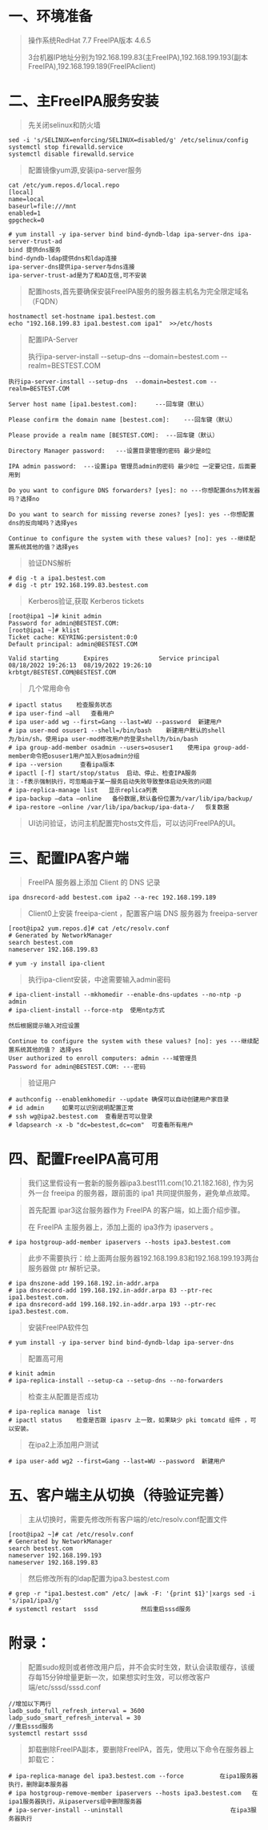 # 一、环境准备

> 操作系统RedHat 7.7  FreeIPA版本 4.6.5
>
> 3台机器IP地址分别为192.168.199.83(主FreeIPA),192.168.199.193(副本FreeIPA),192.168.199.189(FreeIPAclient)

# 二、主FreeIPA服务安装

> 先关闭selinux和防火墙

```
sed -i 's/SELINUX=enforcing/SELINUX=disabled/g' /etc/selinux/config
systemctl stop firewalld.service
systemctl disable firewalld.service
```

> 配置镜像yum源,安装ipa-server服务

```
cat /etc/yum.repos.d/local.repo
[local]
name=local
baseurl=file:///mnt
enabled=1
gpgcheck=0

# yum install -y ipa-server bind bind-dyndb-ldap ipa-server-dns ipa-server-trust-ad
bind 提供dns服务
bind-dyndb-ldap提供dns和ldap连接
ipa-server-dns提供ipa-server与dns连接
ipa-server-trust-ad是为了和AD互信,可不安装
```

> 配置hosts,首先要确保安装FreeIPA服务的服务器主机名为完全限定域名（FQDN）

```
hostnamectl set-hostname ipa1.bestest.com
echo "192.168.199.83 ipa1.bestest.com ipa1"  >>/etc/hosts
```

> 配置IPA-Server
>
> 执行ipa-server-install --setup-dns  --domain=bestest.com --realm=BESTEST.COM

```
执行ipa-server-install --setup-dns  --domain=bestest.com --realm=BESTEST.COM

Server host name [ipa1.bestest.com]:     ---回车键（默认）

Please confirm the domain name [bestest.com]:    ---回车键（默认）

Please provide a realm name [BESTEST.COM]:  ---回车键（默认）

Directory Manager password:   ---设置目录管理的密码 最少是8位

IPA admin password:  ---设置ipa 管理员admin的密码 最少8位 一定要记住，后面要用到

Do you want to configure DNS forwarders? [yes]: no ---你想配置dns为转发器吗？选择no

Do you want to search for missing reverse zones? [yes]: yes --你想配置dns的反向域吗？选择yes

Continue to configure the system with these values? [no]: yes --继续配置系统其他的值？选择yes
```

> 验证DNS解析

```
# dig -t a ipa1.bestest.com
# dig -t ptr 192.168.199.83.bestest.com
```

> Kerberos验证,获取 Kerberos tickets

```
[root@ipa1 ~]# kinit admin
Password for admin@BESTEST.COM:
[root@ipa1 ~]# klist
Ticket cache: KEYRING:persistent:0:0
Default principal: admin@BESTEST.COM

Valid starting       Expires              Service principal
08/18/2022 19:26:13  08/19/2022 19:26:10  krbtgt/BESTEST.COM@BESTEST.COM
```

> 几个常用命令

```
# ipactl status    检查服务状态
# ipa user-find –all   查看用户
# ipa user-add wg --first=Gang --last=WU --password  新建用户
# ipa user-mod osuser1 --shell=/bin/bash    新建用户默认的shell为/bin/sh，使用ipa user-mod修改用户的登录shell为/bin/bash
# ipa group-add-member osadmin --users=osuser1    使用ipa group-add-member命令把osuser1用户加入到osadmin分组
# ipa --version     查看ipa版本
# ipactl [-f] start/stop/status  启动、停止、检查IPA服务
注：-f表示强制执行，可忽略由于某一服务启动失败导致整体启动失败的问题
# ipa-replica-manage list   显示replica列表
# ipa-backup –data –online   备份数据,默认备份位置为/var/lib/ipa/backup/ 
# ipa-restore –online /var/lib/ipa/backup/ipa-data-/   恢复数据
```

> UI访问验证，访问主机配置完hosts文件后，可以访问FreeIPA的UI。

# 三、配置IPA客户端

> FreeIPA 服务器上添加 Client 的 DNS 记录

```
ipa dnsrecord-add bestest.com ipa2 --a-rec 192.168.199.189
```

> Client0上安装 freeipa-cient ，配置客户端 DNS 服务器为 freeipa-server

```
[root@ipa2 yum.repos.d]# cat /etc/resolv.conf
# Generated by NetworkManager
search bestest.com
nameserver 192.168.199.83

# yum -y install ipa-client
```

> 执行ipa-client安装，中途需要输入admin密码

```
# ipa-client-install --mkhomedir --enable-dns-updates --no-ntp -p admin
# ipa-client-install --force-ntp  使用ntp方式

然后根据提示输入对应设置

Continue to configure the system with these values? [no]: yes ---继续配置系统其他的值？ 选择yes
User authorized to enroll computers: admin ---域管理员
Password for admin@BESTEST.COM: ---密码
```

> 验证用户

```
# authconfig --enablemkhomedir --update 确保可以自动创建用户家目录
# id admin     如果可以识别说明配置正常
# ssh wg@ipa2.bestest.com  查看是否可以登录
# ldapsearch -x -b "dc=bestest,dc=com"  可查看所有用户
```

# 四、配置FreeIPA高可用

> 我们这里假设有一套新的服务器ipa3.best111.com(10.21.182.168), 作为另外一台 freeipa 的服务器，跟前面的 ipa1 共同提供服务，避免单点故障。

> 首先配置 ipar3这台服务器作为 FreeIPA 的客户端，如上面介绍步骤。
>
> 在 FreeIPA 主服务器上，添加上面的 ipa3作为 ipaservers 。

```
# ipa hostgroup-add-member ipaservers --hosts ipa3.bestest.com
```

> 此步不需要执行：给上面两台服务器192.168.199.83和192.168.199.193两台服务器做 ptr 解析记录。

```
# ipa dnszone-add 199.168.192.in-addr.arpa
# ipa dnsrecord-add 199.168.192.in-addr.arpa 83 --ptr-rec ipa1.bestest.com.
# ipa dnsrecord-add 199.168.192.in-addr.arpa 193 --ptr-rec ipa3.bestest.com.
```

> 安装FreeIPA软件包

```
# yum install -y ipa-server bind bind-dyndb-ldap ipa-server-dns
```

> 配置高可用

```
# kinit admin
# ipa-replica-install --setup-ca --setup-dns --no-forwarders
```

> 检查主从配置是否成功

```
# ipa-replica manage  list
# ipactl status    检查是否跟 ipasrv 上一致，如果缺少 pki tomcatd 组件 ，可以安装。
```

> 在ipa2上添加用户测试

```
# ipa user-add wg2 --first=Gang --last=WU --password  新建用户
```

# 五、客户端主从切换（待验证完善）

> 主从切换时，需要先修改所有客户端的/etc/resolv.conf配置文件

```
[root@ipa2 ~]# cat /etc/resolv.conf
# Generated by NetworkManager
search bestest.com
nameserver 192.168.199.193
nameserver 192.168.199.83
```

> 然后修改所有的ldap配置为ipa3.bestest.com

```
# grep -r "ipa1.bestest.com" /etc/ |awk -F: '{print $1}'|xargs sed -i 's/ipa1/ipa3/g'
# systemctl restart  sssd            然后重启sssd服务
```

# 附录：

> 配置sudo规则或者修改用户后，并不会实时生效，默认会读取缓存，该缓存每15分钟增量更新一次，如果想实时生效，可以修改客户端/etc/sssd/sssd.conf

```
//增加以下两行
ladb_sudo_full_refresh_interval = 3600
ladp_sudo_smart_refresh_interval = 30
//重启sssd服务
systemctl restart sssd
```

> 卸载删除FreeIPA副本，要删除FreeIPA，首先，使用以下命令在服务器上卸载它：

```
# ipa-replica-manage del ipa3.bestest.com --force          在ipa1服务器执行，删除副本服务器
# ipa hostgroup-remove-member ipaservers --hosts ipa3.bestest.com   在ipa1服务器执行，从ipaservers组中删除服务器
# ipa-server-install --uninstall                              在ipa3服务器执行
```